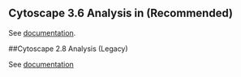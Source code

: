 ## Cytoscape 3.6 Analysis in (Recommended)

See [documentation](https://bix-lab.ucsd.edu/display/Public/Cytoscape+3.6.1+Visualization+and+Analysis+Documentation).


##Cytoscape 2.8 Analysis (Legacy)

See [documentation](https://bix-lab.ucsd.edu/display/Public/Cytoscape+2.8.X+Visualization+and+Analysis+Documentation)
